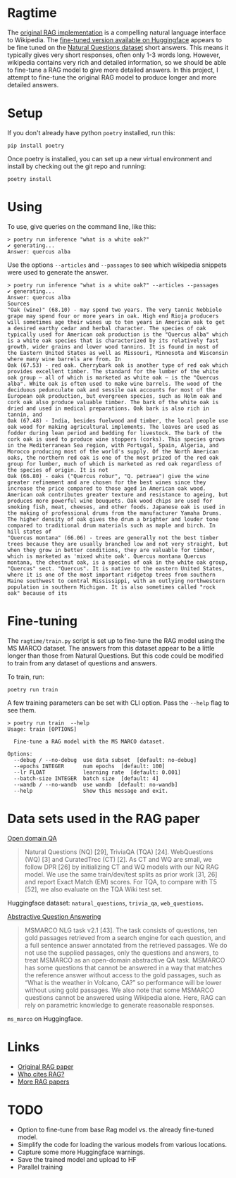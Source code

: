 Ragtime
=======
The [original RAG implementation](https://arxiv.org/pdf/2005.11401.pdf) is a
compelling natural language interface to Wikipedia.  The [fine-tuned version available on
Huggingface](https://huggingface.co/facebook/rag-token-nq) appears to be fine
tuned on the [Natural Questions dataset](https://huggingface.co/datasets/natural_questions)
short answers. This means it typically gives very short responses, often only
1-3 words long. However, wikipedia contains very rich and detailed information,
so we should be able to fine-tune a RAG model to give more detailed answers. In
this project, I attempt to fine-tune the original RAG model to produce longer and
more detailed answers.

Setup
=====
If you don't already have python `poetry` installed, run this:

    pip install poetry

Once poetry is installed, you can set up a new virtual environment and install
by checking out the git repo and running:

    poetry install

Using
=====
To use, give queries on the command line, like this:

```console
> poetry run inference "what is a white oak?"
✔ generating...
Answer: quercus alba
```

Use the options `--articles` and `--passages` to see which wikipedia snippets were
used to generate the answer.

```console
> poetry run inference "what is a white oak?" --articles --passages
✔ generating...
Answer: quercus alba
Sources
"Oak (wine)" (68.10) - may spend two years. The very tannic Nebbiolo grape may spend four or more years in oak. High end Rioja producers will sometimes age their wines up to ten years in American oak to get a desired earthy cedar and herbal character. The species of oak typically used for American oak production is the "Quercus alba" which is a white oak species that is characterized by its relatively fast growth, wider grains and lower wood tannins. It is found in most of the Eastern United States as well as Missouri, Minnesota and Wisconsin where many wine barrels are from. In
Oak (67.53) - red oak. Cherrybark oak is another type of red oak which provides excellent timber. The standard for the lumber of the white oak group – all of which is marketed as white oak – is the "Quercus alba". White oak is often used to make wine barrels. The wood of the deciduous pedunculate oak and sessile oak accounts for most of the European oak production, but evergreen species, such as Holm oak and cork oak also produce valuable timber. The bark of the white oak is dried and used in medical preparations. Oak bark is also rich in tannin, and
Oak (67.48) - India, besides fuelwood and timber, the local people use oak wood for making agricultural implements. The leaves are used as fodder during lean period and bedding for livestock. The bark of the cork oak is used to produce wine stoppers (corks). This species grows in the Mediterranean Sea region, with Portugal, Spain, Algeria, and Morocco producing most of the world's supply. Of the North American oaks, the northern red oak is one of the most prized of the red oak group for lumber, much of which is marketed as red oak regardless of the species of origin. It is not
Oak (66.80) - oaks ("Quercus robur", "Q. petraea") give the wine greater refinement and are chosen for the best wines since they increase the price compared to those aged in American oak wood. American oak contributes greater texture and resistance to ageing, but produces more powerful wine bouquets. Oak wood chips are used for smoking fish, meat, cheeses, and other foods. Japanese oak is used in the making of professional drums from the manufacturer Yamaha Drums. The higher density of oak gives the drum a brighter and louder tone compared to traditional drum materials such as maple and birch. In hill states of
"Quercus montana" (66.06) - trees are generally not the best timber trees because they are usually branched low and not very straight, but when they grow in better conditions, they are valuable for timber, which is marketed as 'mixed white oak'. Quercus montana Quercus montana, the chestnut oak, is a species of oak in the white oak group, "Quercus" sect. "Quercus". It is native to the eastern United States, where it is one of the most important ridgetop trees from southern Maine southwest to central Mississippi, with an outlying northwestern population in southern Michigan. It is also sometimes called "rock oak" because of its
```


Fine-tuning
===========
The `ragtime/train.py` script is set up to fine-tune the RAG model using the MS MARCO
dataset. The answers from this dataset appear to be a little longer than those from
Natural Questions. But this code could be modified to train from any dataset of
questions and answers.

To train, run:

    poetry run train

A few training parameters can be set with CLI option. Pass the `--help` flag to see
them.

```console
> poetry run train  --help
Usage: train [OPTIONS]

  Fine-tune a RAG model with the MS MARCO dataset.

Options:
  --debug / --no-debug  use data subset  [default: no-debug]
  --epochs INTEGER      num epochs  [default: 100]
  --lr FLOAT            learning rate  [default: 0.001]
  --batch-size INTEGER  batch size  [default: 4]
  --wandb / --no-wandb  use wandb  [default: no-wandb]
  --help                Show this message and exit.
```



Data sets used in the RAG paper
===============================

<ins>Open domain QA</ins>

> Natural Questions (NQ) [29], TriviaQA (TQA) [24]. WebQuestions (WQ) [3] and CuratedTrec (CT) [2]. As
> CT and WQ are small, we follow DPR [26] by initializing CT and WQ models with our NQ RAG
> model. We use the same train/dev/test splits as prior work [31, 26] and report Exact Match (EM)
> scores. For TQA, to compare with T5 [52], we also evaluate on the TQA Wiki test set.

Huggingface dataset: `natural_questions`, `trivia_qa`, `web_questions`.

<ins>Abstractive Question Answering</ins>

> MSMARCO NLG task v2.1 [43]. The task consists of questions, ten gold passages
> retrieved from a search engine for each question, and a full sentence answer annotated from the
> retrieved passages. We do not use the supplied passages, only the questions and answers, to treat
> MSMARCO as an open-domain abstractive QA task. MSMARCO has some questions that cannot be
> answered in a way that matches the reference answer without access to the gold passages, such as
> “What is the weather in Volcano, CA?” so performance will be lower without using gold passages.
> We also note that some MSMARCO questions cannot be answered using Wikipedia alone. Here,
> RAG can rely on parametric knowledge to generate reasonable responses.

`ms_marco` on Huggingface.

Links
=====
- [Original RAG paper](https://arxiv.org/pdf/2005.11401.pdf)
- [Who cites RAG?](https://www.semanticscholar.org/paper/Retrieval-Augmented-Generation-for-NLP-Tasks-Lewis-Perez/58ed1fbaabe027345f7bb3a6312d41c5aac63e22#citing-papers)
- [More RAG papers](https://paperswithcode.com/method/rag)

TODO
====
- Option to fine-tune from base Rag model vs. the already fine-tuned model.
- Simplify the code for loading the various models from various locations.
- Capture some more Huggingface warnings.
- Save the trained model and upload to HF
- Parallel training
